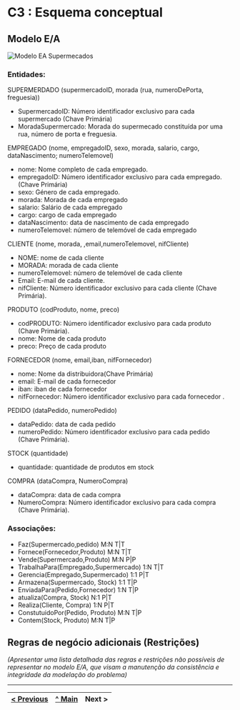 # C3 : Esquema conceptual

## Modelo E/A

  
![Modelo EA Supermecados](https://raw.githubusercontent.com/TCM23-SIBD-G03/TCM23-SIBD-G03/main/doc/rei/images/ModeloERSupermecado.png)   

### **Entidades**:
  

SUPERMERDADO (supermercadoID, morada (rua, numeroDePorta, freguesia))
*	SupermercadoID: Número identificador exclusivo para cada supermercado (Chave Primária)
*	MoradaSupermercado: Morada do supermecado constituída por uma rua, número de porta e freguesia.


EMPREGADO (nome, empregadoID, sexo, morada, salario, cargo, dataNascimento; numeroTelemovel)
*	nome: Nome completo de cada empregado.
*	empregadoID: Número identificador exclusivo para cada empregado. (Chave Primária)
*	sexo: Género de cada empregado.
*	morada: Morada de cada empregado
*	salario: Salário de cada empregado
*	cargo: cargo de cada empregado
*   dataNascimento: data de nascimento de cada empregado
*   numeroTelemovel: número de telemóvel de cada empregado

CLIENTE (nome, morada, ,email,numeroTelemovel, nifCliente)
*	NOME: nome de cada cliente
*	MORADA: morada de cada cliente
*	numeroTelemovel: número de telemóvel de cada cliente
*	Email: E-mail de cada cliente.
*	nifCliente: Número identificador exclusivo para cada cliente (Chave Primária).

PRODUTO (codProduto, nome, preco) 
*	codPRODUTO: Número identificador exclusivo para cada produto (Chave Primária).
*	nome: Nome de cada produto
*   preco: Preço de cada produto

FORNECEDOR (nome, email,iban, nifFornecedor)
*	nome: Nome da distribuidora(Chave Primária)
*   email: E-mail de cada fornecedor
*   iban: iban de cada fornecedor
*   nifFornecedor: Número identificador exclusivo para cada fornecedor .

PEDIDO (dataPedido, numeroPedido)
*   dataPedido: data de cada pedido
*   numeroPedido: Número identificador exclusivo para cada pedido (Chave Primária).

STOCK (quantidade)
*   quantidade: quantidade de produtos em stock

COMPRA (dataCompra, NumeroCompra)
*   dataCompra: data de cada compra
*   NumeroCompra: Número identificador exclusivo para cada compra (Chave Primária).

### **Associações**:
* Faz(Supermercado,pedido)                     M:N T|T
* Fornece(Fornecedor,Produto)                  M:N T|T
* Vende(Supermercado,Produto)                  M:N P|P
* TrabalhaPara(Empregado,Supermercado)         1:N T|T
* Gerencia(Empregado,Supermercado)             1:1 P|T
* Armazena(Supermercado, Stock)                1:1 T|P
* EnviadaPara(Pedido,Fornecedor)               1:N T|P
* atualiza(Compra, Stock)                      N:1 P|T
* Realiza(Cliente, Compra)                     1:N P|T
* ConstutuidoPor(Pedido, Produto)              M:N T|P
* Contem(Stock, Produto)                       M:N T|P

## Regras de negócio adicionais (Restrições)
_(Apresentar uma lista detalhada das regras e restrições não possíveis de representar no modelo E/A, que visam a manutenção da consistência e integridade da modelação do problema)_

---
[< Previous](rei02.md) | [^ Main](/../../) | Next >
:--- | :---: | ---: 
